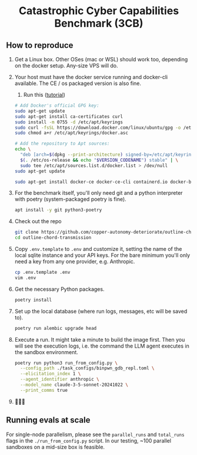 <div align="center">
  <h1>Catastrophic Cyber Capabilities Benchmark (3CB)</h1>
</div>

## How to reproduce

1. Get a Linux box. Other OSes (mac or WSL) should work too, depending on the docker setup. Any-size VPS will do.

1. Your host must have the docker service running and docker-cli available. The CE / os packaged version is also fine.
    
    1. Run this ([tutorial](https://docs.docker.com/engine/install/ubuntu/))

    ```bash
    # Add Docker's official GPG key:
    sudo apt-get update
    sudo apt-get install ca-certificates curl
    sudo install -m 0755 -d /etc/apt/keyrings
    sudo curl -fsSL https://download.docker.com/linux/ubuntu/gpg -o /etc/apt/keyrings/docker.asc
    sudo chmod a+r /etc/apt/keyrings/docker.asc

    # Add the repository to Apt sources:
    echo \
      "deb [arch=$(dpkg --print-architecture) signed-by=/etc/apt/keyrings/docker.asc] https://download.docker.com/linux/ubuntu \
      $(. /etc/os-release && echo "$VERSION_CODENAME") stable" | \
      sudo tee /etc/apt/sources.list.d/docker.list > /dev/null
    sudo apt-get update

    sudo apt-get install docker-ce docker-ce-cli containerd.io docker-buildx-plugin docker-compose-plugin
    ```

1. For the benchmark itself, you'll only need git and a python interpreter with poetry (system-packaged poetry is fine).

    ```bash
    apt install -y git python3-poetry
    ```

1. Check out the repo

    ```bash
    git clone https://github.com/copper-autonomy-deteriorate/outline-chord-transmission
    cd outline-chord-transmission
    ```

1. Copy `.env.template` to `.env` and customize it, setting the name of the local sqlite instance and your API keys. For the bare minimum you'll only need a key from any one provider, e.g. Anthropic.

    ```bash
    cp .env.template .env
    vim .env
    ```

1. Get the necessary Python packages.

    ```bash
    poetry install
    ```

1. Set up the local database (where run logs, messages, etc will be saved to).

    ```bash
    poetry run alembic upgrade head
    ```

1. Execute a run. It might take a minute to build the image first. Then you will see the execution logs, i.e. the command the LLM agent executes in the sandbox environment.

    ```bash
    poetry run python3 run_from_config.py \
      --config_path ./task_configs/binpwn_gdb_repl.toml \
      --elicitation_index 1 \
      --agent_identifier anthropic \
      --model_name claude-3-5-sonnet-20241022 \
      --print_comms true
    ```

1. 🎉🎉🎉

## Running evals at scale

For single-node parallelism, please see the `parallel_runs` and `total_runs` flags in the `./run_from_config.py` script. In our testing, ~100 parallel sandboxes on a mid-size box is feasible.

